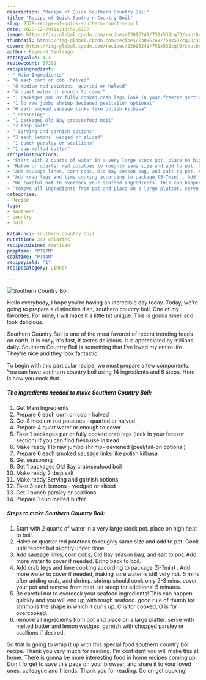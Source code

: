 ```yaml
---
description: "Recipe of Quick Southern Country Boil"
title: "Recipe of Quick Southern Country Boil"
slug: 2378-recipe-of-quick-southern-country-boil
date: 2020-12-29T11:18:59.670Z
image: https://img-global.cpcdn.com/recipes/23096249/751x532cq70/southern-country-boil-recipe-main-photo.jpg
thumbnail: https://img-global.cpcdn.com/recipes/23096249/751x532cq70/southern-country-boil-recipe-main-photo.jpg
cover: https://img-global.cpcdn.com/recipes/23096249/751x532cq70/southern-country-boil-recipe-main-photo.jpg
author: Raymond Santiago
ratingvalue: 4.4
reviewcount: 37302
recipeingredient:
- " Main Ingredients"
- "6 each corn on cob  halved"
- "8 medium red potatoes  quarted or halved"
- "4 quart water or enough to cover"
- "1 packages par or fully cooked crab legs look in your freezer section If you can find fresh use instead"
- "1 lb raw jumbo shrimp deviened peeltailon optional"
- "6 each smoked sausage links like polish kilbasa"
- " seasoning"
- "1 packages Old Bay crabseafood boil"
- "2 tbsp salt"
- " Serving and garnish options"
- "3 each lemons  wedged or sliced"
- "1 bunch parsley or scallions"
- "1 cup melted butter"
recipeinstructions:
- "Start with 2 quarts of water in a very large stock pot. place on high heat to boil."
- "Halve or quarter red potatoes to roughly same size and add to pot. Cook until tender but slightly under done"
- "Add sausage links, corn cobs, Old Bay season bag, and salt to pot. Add more water to cover if needed. Bring back to boil."
- "Add crab legs and time cooking according to package (5-7min) . Add more water to cover if needed, making sure water is still very hot. 5 mins after adding crab, add shrimp. shrimp should cook only 2-3 mins. cover your pot and remove from heat. let steep for additional 5 minutes."
- "Be careful not to overcook your seafood ingredients! This can happen quickly and you will end up with tough seafood. good rule of thumb for shrimp is the shape in which it curls up. C is for cooked, O is for overcooked."
- "remove all ingredients from pot and place on a large platter. serve with melted butter and lemon wedges. garnish with chopped parsley or scallions if desired."
categories:
- Recipe
tags:
- southern
- country
- boil

katakunci: southern country boil 
nutrition: 247 calories
recipecuisine: American
preptime: "PT17M"
cooktime: "PT44M"
recipeyield: "1"
recipecategory: Dinner

---
```



![Southern Country Boil](https://img-global.cpcdn.com/recipes/23096249/751x532cq70/southern-country-boil-recipe-main-photo.jpg)

Hello everybody, I hope you're having an incredible day today. Today, we're going to prepare a distinctive dish, southern country boil. One of my favorites. For mine, I will make it a little bit unique. This is gonna smell and look delicious.



Southern Country Boil is one of the most favored of recent trending foods on earth. It is easy, it's fast, it tastes delicious. It is appreciated by millions daily. Southern Country Boil is something that I've loved my entire life. They're nice and they look fantastic.


To begin with this particular recipe, we must prepare a few components. You can have southern country boil using 14 ingredients and 6 steps. Here is how you cook that.

<!--inarticleads1-->

##### The ingredients needed to make Southern Country Boil:

1. Get  Main Ingredients
1. Prepare 6 each corn on cob - halved
1. Get 8 medium red potatoes - quarted or halved
1. Prepare 4 quart water or enough to cover
1. Take 1 packages par or fully cooked crab legs (look in your freezer section) If you can find fresh use instead.
1. Make ready 1 lb raw jumbo shrimp- deviened (peel/tail-on optional)
1. Prepare 6 each smoked sausage links like polish kilbasa
1. Get  seasoning
1. Get 1 packages Old Bay crab/seafood boil
1. Make ready 2 tbsp salt
1. Make ready  Serving and garnish options
1. Take 3 each lemons - wedged or sliced
1. Get 1 bunch parsley or scallions
1. Prepare 1 cup melted butter




<!--inarticleads2-->

##### Steps to make Southern Country Boil:

1. Start with 2 quarts of water in a very large stock pot. place on high heat to boil.
1. Halve or quarter red potatoes to roughly same size and add to pot. Cook until tender but slightly under done
1. Add sausage links, corn cobs, Old Bay season bag, and salt to pot. Add more water to cover if needed. Bring back to boil.
1. Add crab legs and time cooking according to package (5-7min) . Add more water to cover if needed, making sure water is still very hot. 5 mins after adding crab, add shrimp. shrimp should cook only 2-3 mins. cover your pot and remove from heat. let steep for additional 5 minutes.
1. Be careful not to overcook your seafood ingredients! This can happen quickly and you will end up with tough seafood. good rule of thumb for shrimp is the shape in which it curls up. C is for cooked, O is for overcooked.
1. remove all ingredients from pot and place on a large platter. serve with melted butter and lemon wedges. garnish with chopped parsley or scallions if desired.




So that is going to wrap it up with this special food southern country boil recipe. Thank you very much for reading. I'm confident you will make this at home. There is gonna be more interesting food in home recipes coming up. Don't forget to save this page on your browser, and share it to your loved ones, colleague and friends. Thank you for reading. Go on get cooking!
